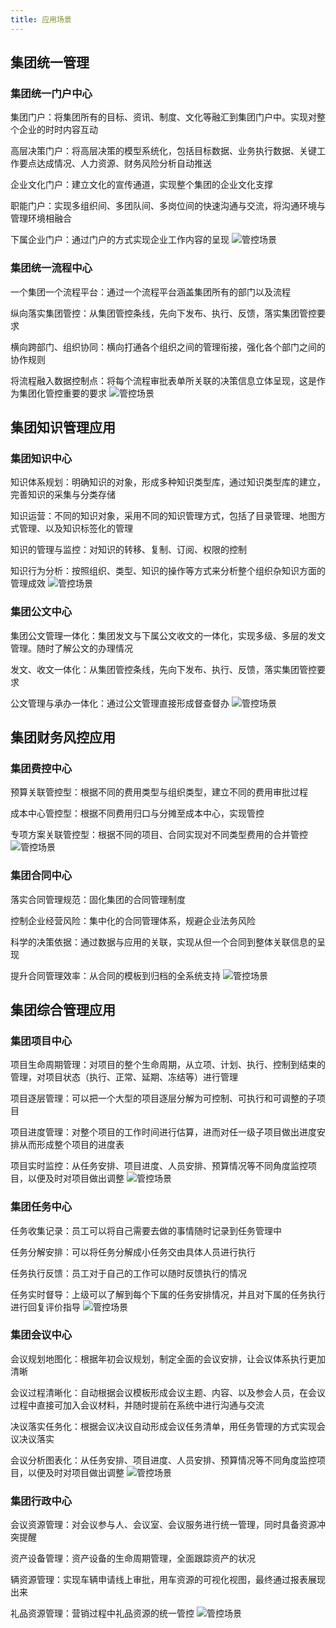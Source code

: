 ```yaml
---
title: 应用场景
---
```

## 集团统一管理

### 集团统一门户中心

集团门户：将集团所有的目标、资讯、制度、文化等融汇到集团门户中。实现对整个企业的时时内容互动

高层决策门户：将高层决策的模型系统化，包括目标数据、业务执行数据、关键工作要点达成情况、人力资源、财务风险分析自动推送

企业文化门户：建立文化的宣传通道，实现整个集团的企业文化支撑

职能门户：实现多组织间、多团队间、多岗位间的快速沟通与交流，将沟通环境与管理环境相融合

下属企业门户：通过门户的方式实现企业工作内容的呈现
![管控场景](/static/groupimg/管控场景.png)

### 集团统一流程中心

一个集团一个流程平台：通过一个流程平台涵盖集团所有的部门以及流程

纵向落实集团管控：从集团管控条线，先向下发布、执行、反馈，落实集团管控要求

横向跨部门、组织协同：横向打通各个组织之间的管理衔接，强化各个部门之间的协作规则

将流程融入数据控制点：将每个流程审批表单所关联的决策信息立体呈现，这是作为集团化管控重要的要求
![管控场景](/static/groupimg/管控场景1.png)

## 集团知识管理应用

### 集团知识中心

知识体系规划：明确知识的对象，形成多种知识类型库，通过知识类型库的建立，完善知识的采集与分类存储

知识运营：不同的知识对象，采用不同的知识管理方式，包括了目录管理、地图方式管理、以及知识标签化的管理

知识的管理与监控：对知识的转移、复制、订阅、权限的控制

知识行为分析：按照组织、类型、知识的操作等方式来分析整个组织杂知识方面的管理成效
![管控场景](/static/groupimg/管控场景2.png)

### 集团公文中心

集团公文管理一体化：集团发文与下属公文收文的一体化，实现多级、多层的发文管理。随时了解公文的办理情况

发文、收文一体化：从集团管控条线，先向下发布、执行、反馈，落实集团管控要求

公文管理与承办一体化：通过公文管理直接形成督查督办
![管控场景](/static/groupimg/管控场景3.png)

## 集团财务风控应用

### 集团费控中心

预算关联管控型：根据不同的费用类型与组织类型，建立不同的费用审批过程

成本中心管控型：根据不同费用归口与分摊至成本中心，实现管控

专项方案关联管控型：根据不同的项目、合同实现对不同类型费用的合并管控
![管控场景](/static/groupimg/管控场景4.png)

### 集团合同中心

落实合同管理规范：固化集团的合同管理制度

控制企业经营风险：集中化的合同管理体系，规避企业法务风险

科学的决策依据：通过数据与应用的关联，实现从但一个合同到整体关联信息的呈现

提升合同管理效率：从合同的模板到归档的全系统支持
![管控场景](/static/groupimg/管控场景5.png)

## 集团综合管理应用

### 集团项目中心

项目生命周期管理：对项目的整个生命周期，从立项、计划、执行、控制到结束的管理，对项目状态（执行、正常、延期、冻结等）进行管理

项目逐层管理：可以把一个大型的项目逐层分解为可控制、可执行和可调整的子项目

项目进度管理：对整个项目的工作时间进行估算，进而对任一级子项目做出进度安排从而形成整个项目的进度表

项目实时监控：从任务安排、项目进度、人员安排、预算情况等不同角度监控项目，以便及时对项目做出调整
![管控场景](/static/groupimg/管控场景6.png)

### 集团任务中心

任务收集记录：员工可以将自己需要去做的事情随时记录到任务管理中

任务分解安排：可以将任务分解成小任务交由具体人员进行执行

任务执行反馈：员工对于自己的工作可以随时反馈执行的情况

任务实时督导：上级可以了解到每个下属的任务安排情况，并且对下属的任务执行进行回复评价指导
![管控场景](/static/groupimg/管控场景7.png)


### 集团会议中心
会议规划地图化：根据年初会议规划，制定全面的会议安排，让会议体系执行更加清晰

会议过程清晰化：自动根据会议模板形成会议主题、内容、以及参会人员，在会议过程中直接可加入会议材料，并随时提前在系统中进行沟通与交流

决议落实任务化：根据会议决议自动形成会议任务清单，用任务管理的方式实现会议决议落实

会议分析图表化：从任务安排、项目进度、人员安排、预算情况等不同角度监控项目，以便及时对项目做出调整
![管控场景](/static/groupimg/管控场景8.png)

### 集团行政中心

会议资源管理：对会议参与人、会议室、会议服务进行统一管理，同时具备资源冲突提醒

资产设备管理：资产设备的生命周期管理，全面跟踪资产的状况

辆资源管理：实现车辆申请线上审批，用车资源的可视化视图，最终通过报表展现出来

礼品资源管理：营销过程中礼品资源的统一管控
![管控场景](/static/groupimg/管控场景9.png)